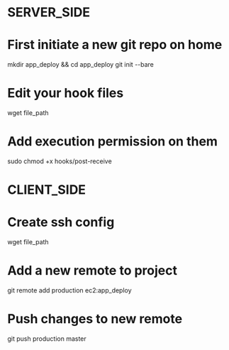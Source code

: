 # SERVER_SIDE

# First initiate a new git repo on home
mkdir app_deploy && cd app_deploy
git init --bare
# Edit your hook files
wget file_path
# Add execution permission on them
sudo chmod +x hooks/post-receive

# CLIENT_SIDE

# Create ssh config
wget file_path
# Add a new remote to project
git remote add production ec2:app_deploy
# Push changes to new remote
git push production master
